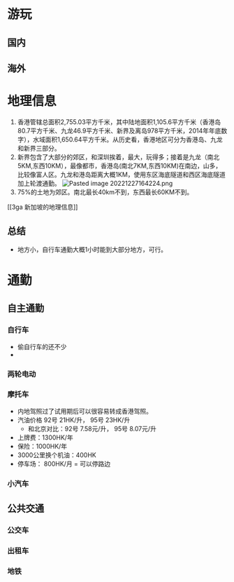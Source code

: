 # 游玩
## 国内
## 海外

# 地理信息
1. 香港管辖总面积2,755.03平方千米，其中陆地面积1,105.6平方千米（香港岛80.7平方千米、九龙46.9平方千米、新界及离岛978平方千米，2014年年底数字），水域面积1,650.64平方千米。从历史看，香港地区可分为香港岛、九龙和新界三部分。
2. 新界包含了大部分的郊区，和深圳挨着，最大，玩得多；接着是九龙（南北5KM,东西10KM），最像都市，香港岛(南北7KM,东西10KM)在南边，山多，比较像富人区。九龙和港岛距离大概1KM，使用东区海底隧道和西区海底隧道加上轮渡通勤。 ![Pasted image 20221227164224.png](https://s2.loli.net/2022/12/27/zJhIP9lLxue3Nqa.png)
3. 75%的土地为郊区。南北最长40km不到，东西最长60KM不到。

[[3ga 新加坡的地理信息]]

## 总结
- 地方小，自行车通勤大概1小时能到大部分地方，可行。


# 通勤
## 自主通勤
### 自行车
- 偷自行车的还不少
- 

### 两轮电动

### 摩托车
- 内地驾照过了试用期后可以很容易转成香港驾照。
- 汽油价格 92号 21HK/升， 95号 23HK/升
	- 和北京对比：92号 7.58元/升， 95号 8.07元/升
- 上牌费：1300HK/年
- 保险：1000HK/年
- 3000公里换个机油：400HK
- 停车场： 800HK/月 = 可以停路边

### 小汽车

## 公共交通

### 公交车

### 出租车

### 地铁